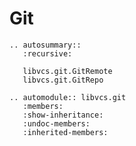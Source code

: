 # Git

```{eval-rst}
.. autosummary::
   :recursive:

   libvcs.git.GitRemote
   libvcs.git.GitRepo
```

```{eval-rst}
.. automodule:: libvcs.git
   :members:
   :show-inheritance:
   :undoc-members:
   :inherited-members:
```
